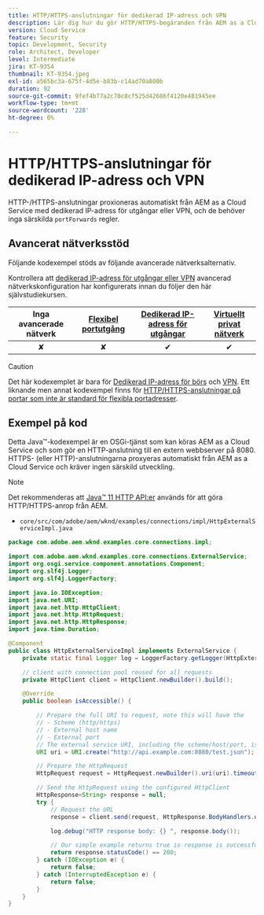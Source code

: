 ```yaml
---
title: HTTP/HTTPS-anslutningar för dedikerad IP-adress och VPN
description: Lär dig hur du gör HTTP/HTTPS-begäranden från AEM as a Cloud Service till externa webbtjänster som körs för dedikerad IP-adress och VPN
version: Cloud Service
feature: Security
topic: Development, Security
role: Architect, Developer
level: Intermediate
jira: KT-9354
thumbnail: KT-9354.jpeg
exl-id: a565bc3a-675f-4d5e-b83b-c14ad70a800b
duration: 92
source-git-commit: 9fef4b77a2c70c8cf525d42686f4120e481945ee
workflow-type: tm+mt
source-wordcount: '228'
ht-degree: 0%

---
```


# HTTP/HTTPS-anslutningar för dedikerad IP-adress och VPN

HTTP-/HTTPS-anslutningar proxioneras automatiskt från AEM as a Cloud Service med dedikerad IP-adress för utgångar eller VPN, och de behöver inga särskilda `portForwards` regler.

## Avancerat nätverksstöd

Följande kodexempel stöds av följande avancerade nätverksalternativ.

Kontrollera att [dedikerad IP-adress för utgångar eller VPN](../advanced-networking.md#advanced-networking) avancerad nätverkskonfiguration har konfigurerats innan du följer den här självstudiekursen.

| Inga avancerade nätverk | [Flexibel portutgång](../flexible-port-egress.md) | [Dedikerad IP-adress för utgångar](../dedicated-egress-ip-address.md) | [Virtuellt privat nätverk](../vpn.md) |
|:-----:|:-----:|:------:|:---------:|
| ✘ | ✘ | ✔ | ✔ |

>[!CAUTION]
>
> Det här kodexemplet är bara för [Dedikerad IP-adress för börs](../dedicated-egress-ip-address.md) och [VPN](../vpn.md). Ett liknande men annat kodexempel finns för [HTTP/HTTPS-anslutningar på portar som inte är standard för flexibla portadresser](./http-on-non-standard-ports-flexible-port-egress.md).

## Exempel på kod

Detta Java™-kodexempel är en OSGi-tjänst som kan köras AEM as a Cloud Service och som gör en HTTP-anslutning till en extern webbserver på 8080. HTTPS- (eller HTTP)-anslutningarna proxyeras automatiskt från AEM as a Cloud Service och kräver ingen särskild utveckling.

>[!NOTE]
> Det rekommenderas att [Java™ 11 HTTP API:er](https://docs.oracle.com/en/java/javase/11/docs/api/java.net.http/java/net/http/package-summary.html) används för att göra HTTP/HTTPS-anrop från AEM.

+ `core/src/com/adobe/aem/wknd/examples/connections/impl/HttpExternalServiceImpl.java`

```java
package com.adobe.aem.wknd.examples.core.connections.impl;

import com.adobe.aem.wknd.examples.core.connections.ExternalService;
import org.osgi.service.component.annotations.Component;
import org.slf4j.Logger;
import org.slf4j.LoggerFactory;

import java.io.IOException;
import java.net.URI;
import java.net.http.HttpClient;
import java.net.http.HttpRequest;
import java.net.http.HttpResponse;
import java.time.Duration;

@Component
public class HttpExternalServiceImpl implements ExternalService {
    private static final Logger log = LoggerFactory.getLogger(HttpExternalServiceImpl.class);

    // client with connection pool reused for all requests
    private HttpClient client = HttpClient.newBuilder().build();

    @Override
    public boolean isAccessible() {

        // Prepare the full URI to request, note this will have the
        // - Scheme (http/https)
        // - External host name
        // - External port
        // The external service URI, including the scheme/host/port, is defined in code, rather than in Cloud Manager portForwards rules.
        URI uri = URI.create("http://api.example.com:8080/test.json");

        // Prepare the HttpRequest
        HttpRequest request = HttpRequest.newBuilder().uri(uri).timeout(Duration.ofSeconds(2)).build();

        // Send the HttpRequest using the configured HttpClient
        HttpResponse<String> response = null;
        try {
            // Request the URL
            response = client.send(request, HttpResponse.BodyHandlers.ofString());

            log.debug("HTTP response body: {} ", response.body());

            // Our simple example returns true is response is successful! (200 status code)
            return response.statusCode() == 200;
        } catch (IOException e) {
            return false;
        } catch (InterruptedException e) {
            return false;
        }
    }
}
```
